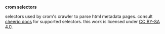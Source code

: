**crom selectors**

selectors used by crom's crawler to parse html metadata pages. consult [cheerio docs](https://cheerio.js.org/docs/basics/selecting) for supported selectors. this work is licensed under [CC BY-SA 4.0](https://creativecommons.org/licenses/by-sa/4.0/).
